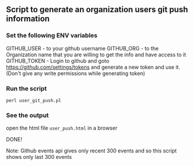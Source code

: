 ## Script to generate an organization users git push information

### Set the following ENV variables
GITHUB_USER - to your github username
GITHUB_ORG - to the Organization name that you are willing to get the info and have access to it
GITHUB_TOKEN - Login to github and goto https://github.com/settings/tokens and generate a new token and use it. (Don't give any write permissions while generating token)


### Run the script
`perl user_git_push.pl`

### See the output
open the html file `user_push.html` in a browser

DONE!


Note: Github events api gives only recent 300 events and so this script shows only last 300 events
